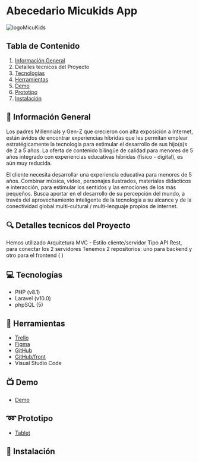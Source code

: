 # Abecedario Micukids App
![logoMicuKids](https://user-images.githubusercontent.com/116796494/227890784-68d54164-141d-45dd-9329-3d2817d643df.png)

## Tabla de Contenido

1. [Información General](#información-general)
2. Detalles tecnicos del Proyecto
3. [Tecnologías](#tecnologías)
4. [Herramientas](#herramientas)
5. [Demo](#demo)
6. [Prototipo](#prototipo)
7. [Instalación](#instalación)

## :page_facing_up: Información General

Los padres Millennials y Gen-Z que crecieron con alta exposición a Internet, están ávidos de encontrar experiencias híbridas que les permitan emplear estratégicamente la tecnología para estimular el desarrollo de sus hijo(a)s de 2 a 5 años. La oferta de contenido bilingüe de calidad para menores de 5 años integrado con experiencias educativas híbridas (físico - digital), es aún muy reducida.

El cliente necesita desarrollar una experiencia educativa para menores de 5 años. Combinar música, video, personajes ilustrados, materiales didácticos e interacción, para estimular los sentidos y las emociones de los más pequeños. Busca aportar en el desarrollo de su percepción del mundo, a través del aprovechamiento inteligente de la tecnología a su alcance y de la conectividad global multi-cultural / multi-lenguaje propios de internet.

## :mag: Detalles tecnicos del Proyecto

Hemos utilizado Arquitetura MVC - Estilo cliente/servidor
Tipo API Rest, para conectar los 2 servidores
Tenemos 2 repositorios: uno para backend y otro para el frontend ( )

## :computer: Tecnologías

* PHP (v8.1)
* Laravel (v10.0)
* phpSQL (5)

## :hammer: Herramientas

* [Trello](https://trello.com/b/0PCr9sIS/micukids)
* [Figma](https://www.figma.com/file/2Pv4uqNt5yERWkZO1Y2qsj/MicuKids?node-id=26-2&t=rA3yNeI7rYXOmzSG-0)
* [GitHub]()
* [GitHub/front]()
* Visual Studio Code

## :tv: Demo

* [Demo]()

## :loop: Prototipo

* [Tablet]()

## :link: Instalación
